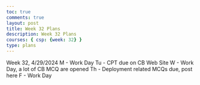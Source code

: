 ```yaml
---
toc: true
comments: true
layout: post
title: Week 32 Plans
description: Week 32 Plans
courses: { csp: {week: 32} }
type: plans
---
```


Week 32, 4/29/2024
M - Work Day
Tu - CPT due on CB Web Site
W - Work Day, a lot of CB MCQ are opened
Th - Deployment related MCQs due, post here
F - Work Day